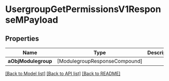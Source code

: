 # UsergroupGetPermissionsV1ResponseMPayload

## Properties
Name | Type | Description | Notes
------------ | ------------- | ------------- | -------------
**aObjModulegroup** | [ModulegroupResponseCompound] |  | 

[[Back to Model list]](../README.md#documentation-for-models) [[Back to API list]](../README.md#documentation-for-api-endpoints) [[Back to README]](../README.md)


